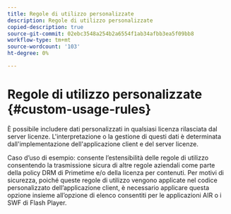```yaml
---
title: Regole di utilizzo personalizzate
description: Regole di utilizzo personalizzate
copied-description: true
source-git-commit: 02ebc3548a254b2a6554f1ab34afbb3ea5f09bb8
workflow-type: tm+mt
source-wordcount: '103'
ht-degree: 0%

---
```


# Regole di utilizzo personalizzate {#custom-usage-rules}

È possibile includere dati personalizzati in qualsiasi licenza rilasciata dal server licenze. L&#39;interpretazione o la gestione di questi dati è determinata dall&#39;implementazione dell&#39;applicazione client e del server licenze.

Caso d’uso di esempio: consente l’estensibilità delle regole di utilizzo consentendo la trasmissione sicura di altre regole aziendali come parte della policy DRM di Primetime e/o della licenza per contenuti. Per motivi di sicurezza, poiché queste regole di utilizzo vengono applicate nel codice personalizzato dell’applicazione client, è necessario applicare questa opzione insieme all’opzione di elenco consentiti per le applicazioni AIR o i SWF di Flash Player.
